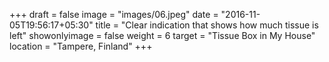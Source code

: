 +++
draft = false
image = "images/06.jpeg"
date = "2016-11-05T19:56:17+05:30"
title = "Clear indication that shows how much tissue is left"
showonlyimage = false
weight = 6
target = "Tissue Box in My House"
location = "Tampere, Finland"
+++
